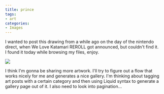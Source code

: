```yaml
---
title: prince
tags:
- art
categories:
- Images
---
```


I wanted to post this drawing from a while ago on the day of the nintendo direct, when We Love Katamari REROLL got announced, but couldn't find it. I found it today while browsing my files, enjoy.

![](/images/artwork/princekart.jpg)

I think I'm gonna be sharing more artwork. I'll try to figure out a flow that works nicely for me and generates a nice gallery. I'm thinking about tagging art posts with a certain category and then using Liquid syntax to generate a gallery page out of it. I also need to look into pagination...
